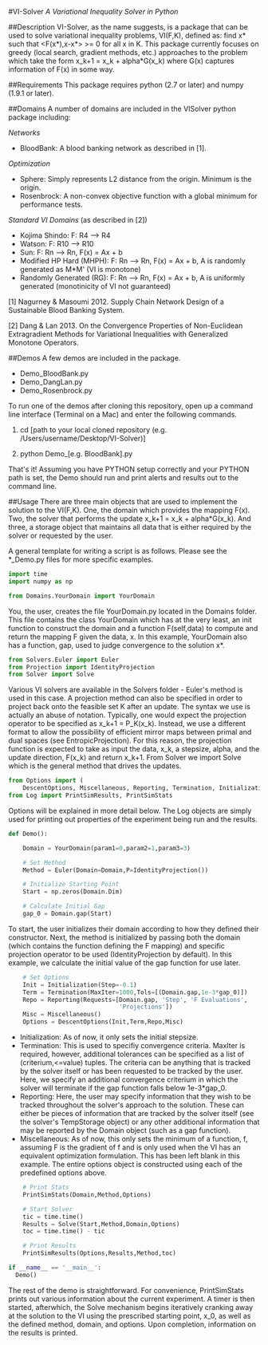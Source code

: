 #VI-Solver
*A Variational Inequality Solver in Python*

##Description
VI-Solver, as the name suggests, is a package that can be used to solve variational inequality problems, VI(F,K), defined as: find x\* such that  \<F(x\*),x-x\*\> >= 0 for all x in K.  This package currently focuses on greedy (local search, gradient methods, etc.) approaches to the problem which take the form x\_k+1 = x\_k + alpha*G(x\_k) where G(x) captures information of F(x) in some way.

##Requirements
This package requires python (2.7 or later) and numpy (1.9.1 or later).

##Domains
A number of domains are included in the VISolver python package including:

*Networks*

- BloodBank: A blood banking network as described in [1].

*Optimization*

- Sphere: Simply represents L2 distance from the origin.  Minimum is the origin.
- Rosenbrock: A non-convex objective function with a global minimum for performance tests.

*Standard VI Domains* (as described in [2])

- Kojima Shindo: F: R4 --> R4
- Watson: F: R10 --> R10
- Sun: F: Rn --> Rn, F(x) = Ax + b
- Modified HP Hard (MHPH): F: Rn --> Rn, F(x) = Ax + b, A is randomly generated as M*M' (VI is monotone)
- Randomly Generated (RG): F: Rn --> Rn, F(x) = Ax + b, A is uniformly generated (monotinicity of VI not guaranteed)

[1] Nagurney & Masoumi 2012. Supply Chain Network Design of a Sustainable Blood Banking System.

[2] Dang & Lan 2013. On the Convergence Properties of Non-Euclidean Extragradient Methods for Variational Inequalities with Generalized Monotone Operators.

##Demos
A few demos are included in the package.

- Demo_BloodBank.py
- Demo_DangLan.py
- Demo_Rosenbrock.py

To run one of the demos after cloning this repository, open up a command line interface (Terminal on a Mac) and enter the following commands.

1) cd [path to your local cloned repository (e.g. /Users/username/Desktop/VI-Solver)]

2) python Demo_[e.g. BloodBank].py

That's it! Assuming you have PYTHON setup correctly and your PYTHON path is set, the Demo should run and print alerts and results out to the command line.

##Usage
There are three main objects that are used to implement the solution to the VI(F,K). One, the domain which provides the mapping F(x).  Two, the solver that performs the update x\_k+1 = x\_k + alpha*G(x\_k).  And three, a storage object that maintains all data that is either required by the solver or requested by the user.

A general template for writing a script is as follows.  Please see the *_Demo.py files for more specific examples.
```python
import time
import numpy as np

from Domains.YourDomain import YourDomain
```
You, the user, creates the file YourDomain.py located in the Domains folder.  This file contains the class YourDomain which has at the very least, an init function to construct the domain and a function F(self,data) to compute and return the mapping F given the data, x.  In this example, YourDomain also has a function, gap, used to judge convergence to the solution x\*.
```python
from Solvers.Euler import Euler
from Projection import IdentityProjection
from Solver import Solve
```
Various VI solvers are available in the Solvers folder - Euler's method is used in this case.  A projection method can also be specified in order to project back onto the feasible set K after an update.  The syntax we use is actually an abuse of notation.  Typically, one would expect the projection operator to be specified as x\_k+1 = P\_K(x\_k).  Instead, we use a different format to allow the possibility of efficient mirror maps between primal and dual spaces (see EntropicProjection).  For this reason, the projection function is expected to take as input the data, x\_k, a stepsize, alpha, and the update direction, F(x\_k) and return x\_k+1.  From Solver we import Solve which is the general method that drives the updates.
```python
from Options import (
    DescentOptions, Miscellaneous, Reporting, Termination, Initialization)
from Log import PrintSimResults, PrintSimStats
```
Options will be explained in more detail below.  The Log objects are simply used for printing out properties of the experiment being run and the results.
```python
def Demo():

    Domain = YourDomain(param1=0,param2=1,param3=3)

    # Set Method
    Method = Euler(Domain=Domain,P=IdentityProjection())

    # Initialize Starting Point
    Start = np.zeros(Domain.Dim)

    # Calculate Initial Gap
    gap_0 = Domain.gap(Start)
```
To start, the user initializes their domain according to how they defined their constructor.  Next, the method is initialized by passing both the domain (which contains the function defining the F mapping) and specific projection operator to be used (IdentityProjection by default).  In this example, we calculate the initial value of the gap function for use later.
```python
    # Set Options
    Init = Initialization(Step=-0.1)
    Term = Termination(MaxIter=1000,Tols=[(Domain.gap,1e-3*gap_0)])
    Repo = Reporting(Requests=[Domain.gap, 'Step', 'F Evaluations',
                               'Projections'])
    Misc = Miscellaneous()
    Options = DescentOptions(Init,Term,Repo,Misc)
```
- Initialization: As of now, it only sets the initial stepsize.
- Termination: This is used to specifiy convergence criteria.  MaxIter is required, however, additional tolerances can be specified as a list of (criterium,<=value) tuples.  The criteria can be anything that is tracked by the solver itself or has been requested to be tracked by the user.  Here, we specify an additional convergence criterium in which the solver will terminate if the gap function falls below 1e-3*gap_0.
- Reporting: Here, the user may specify information that they wish to be tracked throughout the solver's approach to the solution.  These can either be pieces of information that are tracked by the solver itself (see the solver's TempStorage object) or any other additional information that may be reported by the Domain object (such as a gap function).
- Miscellaneous: As of now, this only sets the minimum of a function, f, assuming F is the gradient of f and is only used when the VI has an equivalent optimization formulation.  This has been left blank in this example.
The entire options object is constructed using each of the predefined options above.
```python
    # Print Stats
    PrintSimStats(Domain,Method,Options)

    # Start Solver
    tic = time.time()
    Results = Solve(Start,Method,Domain,Options)
    toc = time.time() - tic

    # Print Results
    PrintSimResults(Options,Results,Method,toc)

if __name__ == '__main__':
  Demo()
```
The rest of the demo is straightforward.  For convenience, PrintSimStats prints out various information about the current experiment.  A timer is then started, afterwhich, the Solve mechanism begins iteratively cranking away at the solution to the VI using the prescribed starting point, x\_0, as well as the defined method, domain, and options.  Upon completion, information on the results is printed.
